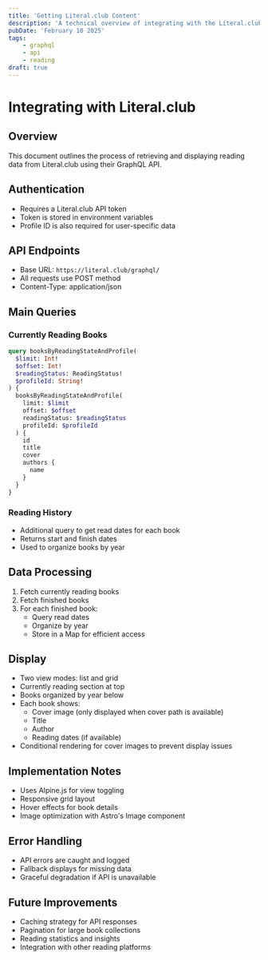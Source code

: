 ```yaml
---
title: 'Getting Literal.club Content'
description: 'A technical overview of integrating with the Literal.club API to display reading data'
pubDate: 'February 10 2025'
tags:
    - graphql
    - api
    - reading
draft: true
---
```


# Integrating with Literal.club

## Overview
This document outlines the process of retrieving and displaying reading data from Literal.club using their GraphQL API.

## Authentication
- Requires a Literal.club API token
- Token is stored in environment variables
- Profile ID is also required for user-specific data

## API Endpoints
- Base URL: `https://literal.club/graphql/`
- All requests use POST method
- Content-Type: application/json

## Main Queries

### Currently Reading Books
```graphql
query booksByReadingStateAndProfile(
  $limit: Int!
  $offset: Int!
  $readingStatus: ReadingStatus!
  $profileId: String!
) {
  booksByReadingStateAndProfile(
    limit: $limit
    offset: $offset
    readingStatus: $readingStatus
    profileId: $profileId
  ) {
    id
    title
    cover
    authors {
      name
    }
  }
}
```

### Reading History
- Additional query to get read dates for each book
- Returns start and finish dates
- Used to organize books by year

## Data Processing
1. Fetch currently reading books
2. Fetch finished books
3. For each finished book:
   - Query read dates
   - Organize by year
   - Store in a Map for efficient access

## Display
- Two view modes: list and grid
- Currently reading section at top
- Books organized by year below
- Each book shows:
  - Cover image (only displayed when cover path is available)
  - Title
  - Author
  - Reading dates (if available)
- Conditional rendering for cover images to prevent display issues

## Implementation Notes
- Uses Alpine.js for view toggling
- Responsive grid layout
- Hover effects for book details
- Image optimization with Astro's Image component

## Error Handling
- API errors are caught and logged
- Fallback displays for missing data
- Graceful degradation if API is unavailable

## Future Improvements
- Caching strategy for API responses
- Pagination for large book collections
- Reading statistics and insights
- Integration with other reading platforms
